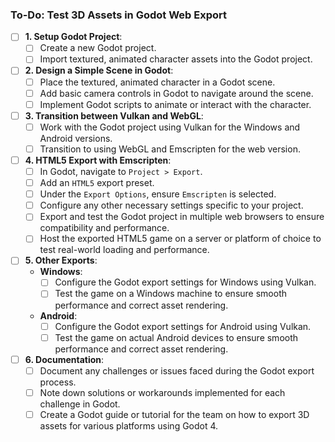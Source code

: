 ### **To-Do: Test 3D Assets in Godot Web Export**

- [ ] **1. Setup Godot Project**:
   - [ ] Create a new Godot project.
   - [ ] Import textured, animated character assets into the Godot project.

- [ ] **2. Design a Simple Scene in Godot**:
   - [ ] Place the textured, animated character in a Godot scene.
   - [ ] Add basic camera controls in Godot to navigate around the scene.
   - [ ] Implement Godot scripts to animate or interact with the character.

- [ ] **3. Transition between Vulkan and WebGL**:
   - [ ] Work with the Godot project using Vulkan for the Windows and Android versions.
   - [ ] Transition to using WebGL and Emscripten for the web version.

- [ ] **4. HTML5 Export with Emscripten**:
   - [ ] In Godot, navigate to `Project > Export`.
   - [ ] Add an `HTML5` export preset.
   - [ ] Under the `Export Options`, ensure `Emscripten` is selected.
   - [ ] Configure any other necessary settings specific to your project.
   - [ ] Export and test the Godot project in multiple web browsers to ensure compatibility and performance.
   - [ ] Host the exported HTML5 game on a server or platform of choice to test real-world loading and performance.

- [ ] **5. Other Exports**:
   - **Windows**:
     - [ ] Configure the Godot export settings for Windows using Vulkan.
     - [ ] Test the game on a Windows machine to ensure smooth performance and correct asset rendering.
   - **Android**:
     - [ ] Configure the Godot export settings for Android using Vulkan.
     - [ ] Test the game on actual Android devices to ensure smooth performance and correct asset rendering.

- [ ] **6. Documentation**:
   - [ ] Document any challenges or issues faced during the Godot export process.
   - [ ] Note down solutions or workarounds implemented for each challenge in Godot.
   - [ ] Create a Godot guide or tutorial for the team on how to export 3D assets for various platforms using Godot 4.
